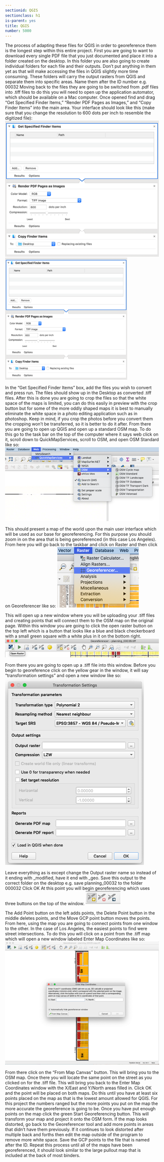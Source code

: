 ```yaml
---
sectionid: QGIS
sectionclass: h1
is-parent: yes
title: QGIS
number: 5000
---
```


The process of adapting these files for QGIS in order to georeference them is the longest step within this entire project.
First you are going to want to download every single PDF file that you just documented and place it into a folder created on the desktop.
In this folder you are also going to create individual folders for each file and their outputs. Don’t put anything in them yet as that will make accessing the files in QGIS slightly more time consuming. These folders will carry the output rasters from QGIS and separate them into specific areas. Name them after the ID number e.g. 00032
Moving back to the files they  are going to be switched from .pdf files into .tiff files to do this you will need to open up the application automator, which should be available on a Mac computer.
Once opened find and drag “Get Specified Finder Items,” “Render PDF Pages as Images,” and “Copy Finder Items” into the main area.
Your interface should look like this (make sure that you change the resolution to 600 dots per inch to resemble the digitized file):
![Click for reference](img/Automater.png)
<img src="img/Automater.png" width="400" height="400">

In the “Get Specified Finder Items” box, add the files you wish to convert and press run.
The files should show up in the Desktop as converted .tiff files.
After this is done you are going to crop the files so that the white space of the maps is limited, you can do this easily in preview with the crop button but for some of the more oddly shaped maps it is best to manually eliminate the white space in a photo editing application such as in photoshop. 
Keep in mind, if you crop the photos before you convert them the cropping won’t be transferred, so it is better to do it after.
From there you are going to open up QGIS and open up a standard OSM map.
To do this go to the task bar on the top of the computer where it says web click on it, scroll down to QuickMapServices, scroll to OSM, and open OSM Standard like so:
![Click for reference](img/OSM.png)

This should present a map of the world upon the main user interface which will be used as our base for georeferencing.
For this purpose you should zoom in on the area that is being georeferenced (in this case Los Angeles).
From here you will go back to the taskbar and click on Raster and then click on Georeferencer like so:
![Click for reference](img/Georeferencer.png)

This will open up a new window where you will be uploading your .tiff files and creating points that will connect them to the OSM map on the original page.
Within this window you are going to click the open raster button on the top left which is a button that looks like a blue and black checkerboard with a small green square with a white plus in it on the bottom right.
![Click for reference](img/Openraster.png)

From there you are going to open up a .tiff file into this window.
Before you begin to georeference click on the yellow gear in the window, it will say “transformation settings” and open a new window like so:
![Click for reference](img/Transformationsettings.png)

Leave everything as is except change the Output raster name so instead of it ending with _modified, have it end with _geo. Save this output to the correct folder on the desktop e.g. save planning_00032 to the folder 000032
Click OK
At this point you will begin georeferencing which uses three buttons on the top of the window.
![Click for reference](img/Georeference.png)

The Add Point button on the left adds points, the Delete Point button in the middle deletes points, and the Move GCP point button moves the points.
From here, using the map you are going to connect points from one window to the other. In the case of Los Angeles, the easiest points to find were street intersections. To do this you will click on a point from the .tiff map which will open a new window labeled Enter Map Coordinates like so:
![Click for reference](img/Geopoint.png)

From there click on the “From Map Canvas” button. This will bring you to the OSM map.
Once there you will locate the same point on the street as you clicked on for the .tiff file.
This will bring you back to the Enter Map Coordinates window with the X/East and Y/North areas filled in.
Click OK and the point will be placed on both maps.
Do this until you have at least six points placed on the map as that is the lowest amount allowed for QGIS. For this project the numbers ranged but the more points you put on the map the more accurate the georeference is going to be.
Once you have put enough points on the map click the green Start Georeferencing button. This will transform your map and project it onto the OSM form.
If the map looks distorted, go back to the Georeferencer tool and add more points in areas that didn’t have them previously. If it continues to look distorted after multiple back and forths then edit the map outside of the program to remove more white space.
Save the GCP points to the file that is named after the ID.
Repeat this process until all of the maps have been georeferenced, it should look similar to the large pullout map that is included at the back of most binders.
